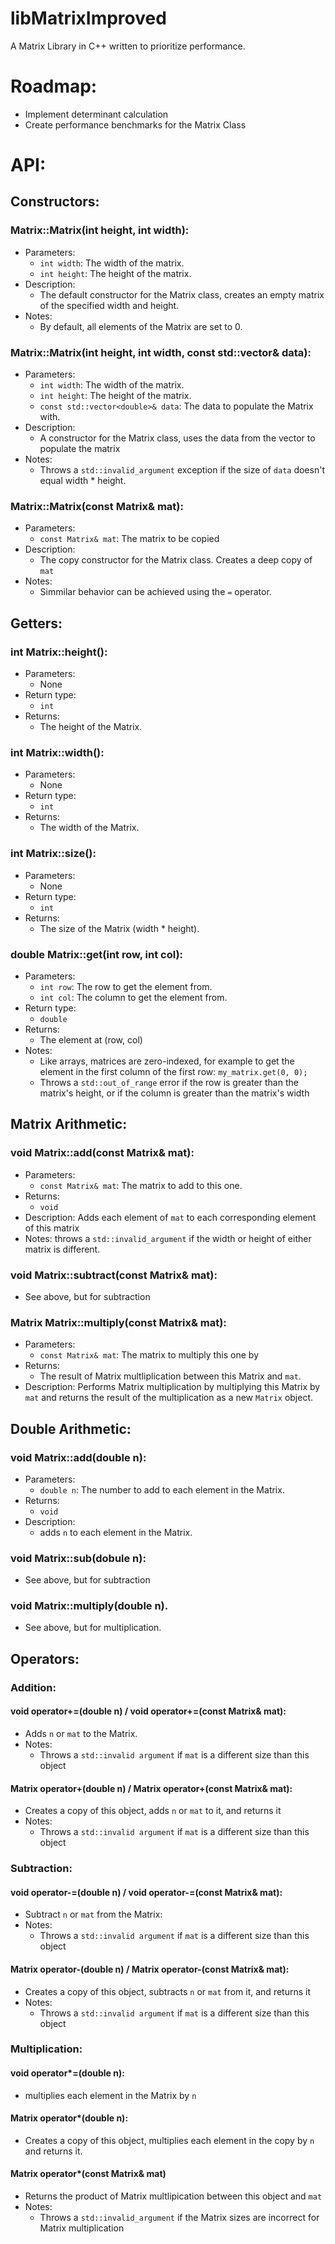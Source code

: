 # libMatrixImproved
A Matrix Library in C++ written to prioritize performance. 
# Roadmap: 
- Implement determinant calculation
- Create performance benchmarks for the Matrix Class

# API: 
## Constructors:
### Matrix::Matrix(int height, int width):
- Parameters:
  - `int width`: The width of the matrix.
  - `int height`: The height of the matrix.
- Description:
  - The default constructor for the Matrix class, creates an empty matrix of the specified width and height.
- Notes:
  - By default, all elements of the Matrix are set to 0.
### Matrix::Matrix(int height, int width, const std::vector<double>& data):
- Parameters:
  - `int width`: The width of the matrix.
  - `int height`: The height of the matrix.
  - `const std::vector<double>& data`: The data to populate the Matrix with.
- Description:
  - A constructor for the Matrix class, uses the data from the vector to populate the matrix
- Notes:
  - Throws a `std::invalid_argument` exception if the size of `data` doesn't equal width * height.
 ### Matrix::Matrix(const Matrix& mat):
 - Parameters:
   - `const Matrix& mat`: The matrix to be copied
- Description:
  - The copy constructor for the Matrix class. Creates a deep copy of `mat`
- Notes:
  -  Simmilar behavior can be achieved using the `=` operator.
 ## Getters: 
 ### int Matrix::height():
 - Parameters:
    - None
  - Return type:
    - `int`
  - Returns:
    - The height of the Matrix.
### int Matrix::width():
 - Parameters:
    - None
  - Return type:
    - `int`
  - Returns:
    - The width of the Matrix.
### int Matrix::size():
 - Parameters:
    - None
  - Return type:
    - `int`
  - Returns:
    - The size of the Matrix (width * height).
### double Matrix::get(int row, int col):
  - Parameters:
    - `int row`: The row to get the element from.
    - `int col`: The column to get the element from.
  - Return type:
    - `double`
  - Returns:
    - The element at (row, col)
  - Notes:
    - Like arrays, matrices are zero-indexed, for example to get the element in the first column of the first row: `my_matrix.get(0, 0);`
    - Throws a `std::out_of_range` error if the row is greater than the matrix's height, or if the column is greater than the matrix's width
## Matrix Arithmetic:
### void Matrix::add(const Matrix& mat):
- Parameters: 
  - `const Matrix& mat`: The matrix to add to this one.
- Returns:
  - `void`
- Description: Adds each element of `mat` to each corresponding element of this matrix
- Notes: throws a `std::invalid_argument` if the width or height of either matrix is different.
### void Matrix::subtract(const Matrix& mat):
  - See above, but for subtraction
### Matrix Matrix::multiply(const Matrix& mat):
- Parameters:
  - `const Matrix& mat`: The matrix to multiply this one by
- Returns:
  - The result of Matrix multliplication between this Matrix and `mat`.
- Description: Performs Matrix multiplication by multiplying this Matrix by `mat` and returns the result of the multiplication as a new `Matrix` object.
## Double Arithmetic:
### void Matrix::add(double n):
- Parameters:
  - `double n`: The number to add to each element in the Matrix.
- Returns:
  - `void`
- Description:
  - adds `n` to each element in the Matrix.
### void Matrix::sub(dobule n):
  - See above, but for subtraction
### void Matrix::multiply(double n).
  - See above, but for multiplication.
## Operators:
### Addition:
#### void operator+=(double n) / void operator+=(const Matrix& mat):
  - Adds `n` or `mat` to the Matrix.
  - Notes:
    - Throws a `std::invalid argument` if `mat` is a different size than this object
#### Matrix operator+(double n) / Matrix operator+(const Matrix& mat):
  - Creates a copy of this object, adds `n` or `mat` to it, and returns it
  - Notes:
    - Throws a `std::invalid argument` if `mat` is a different size than this object
### Subtraction:
#### void operator-=(double n) / void operator-=(const Matrix& mat):
  - Subtract `n` or `mat` from the Matrix:
  - Notes:
    - Throws a `std::invalid argument` if `mat` is a different size than this object
#### Matrix operator-(double n) / Matrix operator-(const Matrix& mat):
  - Creates a copy of this object, subtracts `n` or `mat` from it, and returns it
  - Notes:
    - Throws a `std::invalid argument` if `mat` is a different size than this object
### Multiplication:
#### void operator*=(double n):
  - multiplies each element in the Matrix by `n`
#### Matrix operator*(double n):
  - Creates a copy of this object, multiplies each element in the copy by `n` and returns it.
#### Matrix operator*(const Matrix& mat)
  - Returns the product of Matrix multlipication between this object and `mat`
  - Notes:
    - Throws a `std::invalid_argument` if the Matrix sizes are incorrect for Matrix multiplication
